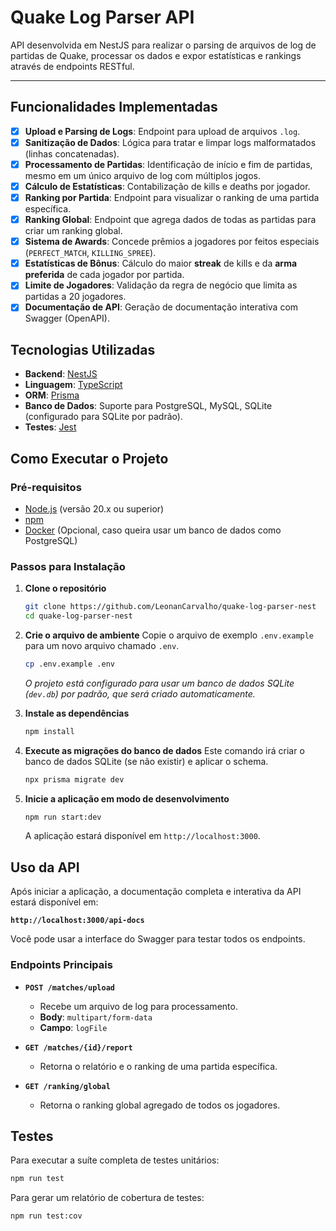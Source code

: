 # Quake Log Parser API

API desenvolvida em NestJS para realizar o parsing de arquivos de log de partidas de Quake, processar os dados e expor estatísticas e rankings através de endpoints RESTful.

---

## Funcionalidades Implementadas

- [x] **Upload e Parsing de Logs**: Endpoint para upload de arquivos `.log`.
- [x] **Sanitização de Dados**: Lógica para tratar e limpar logs malformatados (linhas concatenadas).
- [x] **Processamento de Partidas**: Identificação de início e fim de partidas, mesmo em um único arquivo de log com múltiplos jogos.
- [x] **Cálculo de Estatísticas**: Contabilização de kills e deaths por jogador.
- [x] **Ranking por Partida**: Endpoint para visualizar o ranking de uma partida específica.
- [x] **Ranking Global**: Endpoint que agrega dados de todas as partidas para criar um ranking global.
- [x] **Sistema de Awards**: Concede prêmios a jogadores por feitos especiais (`PERFECT_MATCH`, `KILLING_SPREE`).
- [x] **Estatísticas de Bônus**: Cálculo do maior **streak** de kills e da **arma preferida** de cada jogador por partida.
- [x] **Limite de Jogadores**: Validação da regra de negócio que limita as partidas a 20 jogadores.
- [x] **Documentação de API**: Geração de documentação interativa com Swagger (OpenAPI).

## Tecnologias Utilizadas

- **Backend**: [NestJS](https://nestjs.com/)
- **Linguagem**: [TypeScript](https://www.typescriptlang.org/)
- **ORM**: [Prisma](https://www.prisma.io/)
- **Banco de Dados**: Suporte para PostgreSQL, MySQL, SQLite (configurado para SQLite por padrão).
- **Testes**: [Jest](https://jestjs.io/)

## Como Executar o Projeto

### Pré-requisitos

- [Node.js](https://nodejs.org/en/) (versão 20.x ou superior)
- [npm](https://www.npmjs.com/)
- [Docker](https://www.docker.com/) (Opcional, caso queira usar um banco de dados como PostgreSQL)

### Passos para Instalação

1.  **Clone o repositório**

    ```bash
    git clone https://github.com/LeonanCarvalho/quake-log-parser-nest
    cd quake-log-parser-nest
    ```

2.  **Crie o arquivo de ambiente**
    Copie o arquivo de exemplo `.env.example` para um novo arquivo chamado `.env`.

    ```bash
    cp .env.example .env
    ```

    _O projeto está configurado para usar um banco de dados SQLite (`dev.db`) por padrão, que será criado automaticamente._

3.  **Instale as dependências**

    ```bash
    npm install
    ```

4.  **Execute as migrações do banco de dados**
    Este comando irá criar o banco de dados SQLite (se não existir) e aplicar o schema.

    ```bash
    npx prisma migrate dev
    ```

5.  **Inicie a aplicação em modo de desenvolvimento**
    ```bash
    npm run start:dev
    ```
    A aplicação estará disponível em `http://localhost:3000`.

## Uso da API

Após iniciar a aplicação, a documentação completa e interativa da API estará disponível em:

**`http://localhost:3000/api-docs`**

Você pode usar a interface do Swagger para testar todos os endpoints.

### Endpoints Principais

- **`POST /matches/upload`**

  - Recebe um arquivo de log para processamento.
  - **Body**: `multipart/form-data`
  - **Campo**: `logFile`

- **`GET /matches/{id}/report`**

  - Retorna o relatório e o ranking de uma partida específica.

- **`GET /ranking/global`**
  - Retorna o ranking global agregado de todos os jogadores.

## Testes

Para executar a suíte completa de testes unitários:

```bash
npm run test
```

Para gerar um relatório de cobertura de testes:

```bash
npm run test:cov
```
